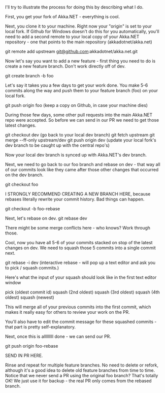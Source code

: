 I'll try to illustrate the process for doing this by describing what I do.

First, you get your fork of Akka.NET - everything is cool.

Next, you clone it to your machine. Right now your "origin" is set to your local fork.
If Github for Windows doesn't do this for you automatically, you'll need to add a second remote to your local copy of your Akka.NET repository - one that points to the main repository (akkadotnet/akka.net)

git remote add upstream git@github.com:akkadotnet/akka.net.git

Now let's say you want to add a new feature - first thing you need to do is create a new feature branch. Don't work directly off of dev.

git create branch -b foo

Let's say it takes you a few days to get your work done. You make 5-6 commits along the way and push them to your feature branch (foo) on your local fork.

git push origin foo (keep a copy on Github, in case your machine dies)

During those few days, some other pull requests into the main Akka.NET repo were accepted. So before we can send in our PR we need to get those latest changes.

git checkout dev (go back to your local dev branch)
git fetch upstream
git merge --ff-only upstream/dev
git push origin dev (update your local fork's dev branch to be caught up with the central repo's)

Now your local dev branch is synced up with Akka.NET's dev branch.

Next, we need to go back to our foo branch and rebase on dev - that way all of our commits look like they came after those other changes that occurred on the dev branch.

git checkout foo

I STRONGLY RECOMMEND CREATING A NEW BRANCH HERE, because rebases literally rewrite your commit history. Bad things can happen.

git checkout -b foo-rebase

Next, let's rebase on dev.
git rebase dev

There might be some merge conflicts here - who knows? Work through those.

Cool, now you have all 5-6 of your commits stacked on stop of the latest changes on dev. We need to squash those 5 commits into a single commit next.

git rebase -i dev (interactive rebase - will pop up a text editor and ask you to pick / squash commits.)

Here's what the input of your squash should look like in the first text editor window

pick (oldest commit id)
squash (2nd oldest)
squash (3rd oldest)
squash (4th oldest)
squash (newest)

This will merge all of your previous commits into the first commit, which makes it really easy for others to review your work on the PR.

You'll also have to edit the commit message for these squashed commits - that part is pretty self-explanatory.

Next, once this is alllllllll done - we can send our PR.

git push origin foo-rebase

SEND IN PR HERE.

Rinse and repeat for multiple feature branches. No need to delete or refork, although it's a good idea to delete old feature branches from time to time. Notice that we never send a PR using the original foo branch? That's totally OK! We just use it for backup - the real PR only comes from the rebased branch.